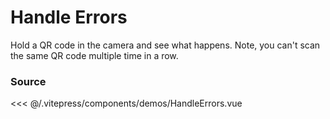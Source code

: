 # Handle Errors

Hold a QR code in the camera and see what happens. Note, you can't scan the same
QR code multiple time in a row.

<ClientOnly>
  <DemoWrapper :component="HandleErrors" />
</ClientOnly>

<script setup lang="ts">
import DemoWrapper from '@/components/DemoWrapper.vue'
import HandleErrors from '@/components/demos/HandleErrors.vue'
</script>

### Source

<<< @/.vitepress/components/demos/HandleErrors.vue
